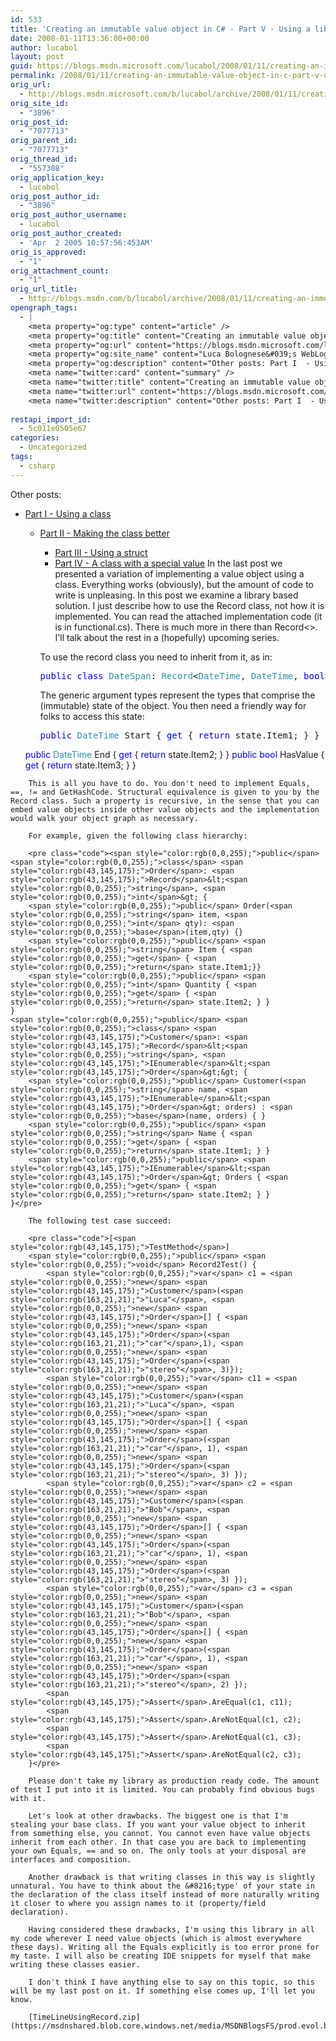 ```yaml
---
id: 533
title: 'Creating an immutable value object in C# - Part V - Using a library'
date: 2008-01-11T13:36:00+00:00
author: lucabol
layout: post
guid: https://blogs.msdn.microsoft.com/lucabol/2008/01/11/creating-an-immutable-value-object-in-c-part-v-using-a-library/
permalink: /2008/01/11/creating-an-immutable-value-object-in-c-part-v-using-a-library/
orig_url:
  - http://blogs.msdn.microsoft.com/b/lucabol/archive/2008/01/11/creating-an-immutable-value-object-in-c-part-v-using-a-library.aspx
orig_site_id:
  - "3896"
orig_post_id:
  - "7077713"
orig_parent_id:
  - "7077713"
orig_thread_id:
  - "557308"
orig_application_key:
  - lucabol
orig_post_author_id:
  - "3896"
orig_post_author_username:
  - lucabol
orig_post_author_created:
  - 'Apr  2 2005 10:57:56:453AM'
orig_is_approved:
  - "1"
orig_attachment_count:
  - "1"
orig_url_title:
  - http://blogs.msdn.com/b/lucabol/archive/2008/01/11/creating-an-immutable-value-object-in-c-part-v-using-a-library.aspx
opengraph_tags:
  - |
    <meta property="og:type" content="article" />
    <meta property="og:title" content="Creating an immutable value object in C#  - Part V  - Using a library" />
    <meta property="og:url" content="https://blogs.msdn.microsoft.com/lucabol/2008/01/11/creating-an-immutable-value-object-in-c-part-v-using-a-library/" />
    <meta property="og:site_name" content="Luca Bolognese&#039;s WebLog" />
    <meta property="og:description" content="Other posts: Part I  - Using a class Part II  - Making the class better Part III  - Using a struct Part IV  - A class with a special value In the last post we presented a variation of implementing a value object using a class. Everything works (obviously), but the amount of code to..." />
    <meta name="twitter:card" content="summary" />
    <meta name="twitter:title" content="Creating an immutable value object in C#  - Part V  - Using a library" />
    <meta name="twitter:url" content="https://blogs.msdn.microsoft.com/lucabol/2008/01/11/creating-an-immutable-value-object-in-c-part-v-using-a-library/" />
    <meta name="twitter:description" content="Other posts: Part I  - Using a class Part II  - Making the class better Part III  - Using a struct Part IV  - A class with a special value In the last post we presented a variation of implementing a value object using a class. Everything works (obviously), but the amount of code to..." />
    
restapi_import_id:
  - 5c011e0505e67
categories:
  - Uncategorized
tags:
  - csharp
---
```

Other posts:

  * [Part I  - Using a class](http://blogs.msdn.com/lucabol/archive/2007/12/03/creating-an-immutable-value-object-in-c-part-i-using-a-class.aspx) 
      * [Part II  - Making the class better](http://blogs.msdn.com/lucabol/archive/2007/12/06/creating-an-immutable-value-object-in-c-part-ii-making-the-class-better.aspx) 
          * [Part III  - Using a struct](http://blogs.msdn.com/lucabol/archive/2007/12/24/creating-an-immutable-value-object-in-c-part-iii-using-a-struct.aspx)
          * [Part IV  - A class with a special value](http://blogs.msdn.com/lucabol/)
        In the last post we presented a variation of implementing a value object using a class. Everything works (obviously), but the amount of code to write is unpleasing. In this post we examine a library based solution. I just describe how to use the Record class, not how it is implemented. You can read the attached implementation code (it is in functional.cs). There is much more in there than Record<>. I'll talk about the rest in a (hopefully) upcoming series.
        
        To use the record class you need to inherit from it, as in:
        
        <pre class="code"><span style="color:rgb(0,0,255);">public</span> <span style="color:rgb(0,0,255);">class</span> <span style="color:rgb(43,145,175);">DateSpan</span>: <span style="color:rgb(43,145,175);">Record</span>&lt;<span style="color:rgb(43,145,175);">DateTime</span>, <span style="color:rgb(43,145,175);">DateTime</span>, <span style="color:rgb(0,0,255);">bool</span>&gt; {...}</pre>
        
        The generic argument types represent the types that comprise the (immutable) state of the object. You then need a friendly way for folks to access this state:
        
        <pre class="code"><span style="color:rgb(0,0,255);">public</span> <span style="color:rgb(43,145,175);">DateTime</span> Start { <span style="color:rgb(0,0,255);">get</span> { <span style="color:rgb(0,0,255);">return</span> state.Item1; } }
    <span style="color:rgb(0,0,255);">public</span> <span style="color:rgb(43,145,175);">DateTime</span> End { <span style="color:rgb(0,0,255);">get</span> { <span style="color:rgb(0,0,255);">return</span> state.Item2; } }
    <span style="color:rgb(0,0,255);">public</span> <span style="color:rgb(0,0,255);">bool</span> HasValue { <span style="color:rgb(0,0,255);">get</span> { <span style="color:rgb(0,0,255);">return</span> state.Item3; } }
</pre>
        
        This is all you have to do. You don't need to implement Equals, ==, != and GetHashCode. Structural equivalence is given to you by the Record class. Such a property is recursive, in the sense that you can embed value objects inside other value objects and the implementation would walk your object graph as necessary.
        
        For example, given the following class hierarchy:
        
        <pre class="code"><span style="color:rgb(0,0,255);">public</span> <span style="color:rgb(0,0,255);">class</span> <span style="color:rgb(43,145,175);">Order</span>: <span style="color:rgb(43,145,175);">Record</span>&lt;<span style="color:rgb(0,0,255);">string</span>, <span style="color:rgb(0,0,255);">int</span>&gt; {
        <span style="color:rgb(0,0,255);">public</span> Order(<span style="color:rgb(0,0,255);">string</span> item, <span style="color:rgb(0,0,255);">int</span> qty): <span style="color:rgb(0,0,255);">base</span>(item,qty) {}
        <span style="color:rgb(0,0,255);">public</span> <span style="color:rgb(0,0,255);">string</span> Item { <span style="color:rgb(0,0,255);">get</span> { <span style="color:rgb(0,0,255);">return</span> state.Item1;}}
        <span style="color:rgb(0,0,255);">public</span> <span style="color:rgb(0,0,255);">int</span> Quantity { <span style="color:rgb(0,0,255);">get</span> { <span style="color:rgb(0,0,255);">return</span> state.Item2; } }
    }
    <span style="color:rgb(0,0,255);">public</span> <span style="color:rgb(0,0,255);">class</span> <span style="color:rgb(43,145,175);">Customer</span>: <span style="color:rgb(43,145,175);">Record</span>&lt;<span style="color:rgb(0,0,255);">string</span>, <span style="color:rgb(43,145,175);">IEnumerable</span>&lt;<span style="color:rgb(43,145,175);">Order</span>&gt;&gt; {
        <span style="color:rgb(0,0,255);">public</span> Customer(<span style="color:rgb(0,0,255);">string</span> name, <span style="color:rgb(43,145,175);">IEnumerable</span>&lt;<span style="color:rgb(43,145,175);">Order</span>&gt; orders) : <span style="color:rgb(0,0,255);">base</span>(name, orders) { }
        <span style="color:rgb(0,0,255);">public</span> <span style="color:rgb(0,0,255);">string</span> Name { <span style="color:rgb(0,0,255);">get</span> { <span style="color:rgb(0,0,255);">return</span> state.Item1; } }
        <span style="color:rgb(0,0,255);">public</span> <span style="color:rgb(43,145,175);">IEnumerable</span>&lt;<span style="color:rgb(43,145,175);">Order</span>&gt; Orders { <span style="color:rgb(0,0,255);">get</span> { <span style="color:rgb(0,0,255);">return</span> state.Item2; } }
    }</pre>
        
        The following test case succeed:
        
        <pre class="code">[<span style="color:rgb(43,145,175);">TestMethod</span>]
        <span style="color:rgb(0,0,255);">public</span> <span style="color:rgb(0,0,255);">void</span> Record2Test() {
            <span style="color:rgb(0,0,255);">var</span> c1 = <span style="color:rgb(0,0,255);">new</span> <span style="color:rgb(43,145,175);">Customer</span>(<span style="color:rgb(163,21,21);">"Luca"</span>, <span style="color:rgb(0,0,255);">new</span> <span style="color:rgb(43,145,175);">Order</span>[] { <span style="color:rgb(0,0,255);">new</span> <span style="color:rgb(43,145,175);">Order</span>(<span style="color:rgb(163,21,21);">"car"</span>,1), <span style="color:rgb(0,0,255);">new</span> <span style="color:rgb(43,145,175);">Order</span>(<span style="color:rgb(163,21,21);">"stereo"</span>, 3)});
            <span style="color:rgb(0,0,255);">var</span> c11 = <span style="color:rgb(0,0,255);">new</span> <span style="color:rgb(43,145,175);">Customer</span>(<span style="color:rgb(163,21,21);">"Luca"</span>, <span style="color:rgb(0,0,255);">new</span> <span style="color:rgb(43,145,175);">Order</span>[] { <span style="color:rgb(0,0,255);">new</span> <span style="color:rgb(43,145,175);">Order</span>(<span style="color:rgb(163,21,21);">"car"</span>, 1), <span style="color:rgb(0,0,255);">new</span> <span style="color:rgb(43,145,175);">Order</span>(<span style="color:rgb(163,21,21);">"stereo"</span>, 3) });
            <span style="color:rgb(0,0,255);">var</span> c2 = <span style="color:rgb(0,0,255);">new</span> <span style="color:rgb(43,145,175);">Customer</span>(<span style="color:rgb(163,21,21);">"Bob"</span>, <span style="color:rgb(0,0,255);">new</span> <span style="color:rgb(43,145,175);">Order</span>[] { <span style="color:rgb(0,0,255);">new</span> <span style="color:rgb(43,145,175);">Order</span>(<span style="color:rgb(163,21,21);">"car"</span>, 1), <span style="color:rgb(0,0,255);">new</span> <span style="color:rgb(43,145,175);">Order</span>(<span style="color:rgb(163,21,21);">"stereo"</span>, 3) });
            <span style="color:rgb(0,0,255);">var</span> c3 = <span style="color:rgb(0,0,255);">new</span> <span style="color:rgb(43,145,175);">Customer</span>(<span style="color:rgb(163,21,21);">"Bob"</span>, <span style="color:rgb(0,0,255);">new</span> <span style="color:rgb(43,145,175);">Order</span>[] { <span style="color:rgb(0,0,255);">new</span> <span style="color:rgb(43,145,175);">Order</span>(<span style="color:rgb(163,21,21);">"car"</span>, 1), <span style="color:rgb(0,0,255);">new</span> <span style="color:rgb(43,145,175);">Order</span>(<span style="color:rgb(163,21,21);">"stereo"</span>, 2) });
            <span style="color:rgb(43,145,175);">Assert</span>.AreEqual(c1, c11);
            <span style="color:rgb(43,145,175);">Assert</span>.AreNotEqual(c1, c2);
            <span style="color:rgb(43,145,175);">Assert</span>.AreNotEqual(c1, c3);
            <span style="color:rgb(43,145,175);">Assert</span>.AreNotEqual(c2, c3);
        }</pre>
        
        Please don't take my library as production ready code. The amount of test I put into it is limited. You can probably find obvious bugs with it. 
        
        Let's look at other drawbacks. The biggest one is that I'm stealing your base class. If you want your value object to inherit from something else, you cannot. You cannot even have value objects inherit from each other. In that case you are back to implementing your own Equals, == and so on. The only tools at your disposal are interfaces and composition.
        
        Another drawback is that writing classes in this way is slightly unnatural. You have to think about the &#8216;type' of your state in the declaration of the class itself instead of more naturally writing it closer to where you assign names to it (property/field declaration).
        
        Having considered these drawbacks, I'm using this library in all my code wherever I need value objects (which is almost everywhere these days). Writing all the Equals explicitly is too error prone for my taste. I will also be creating IDE snippets for myself that make writing these classes easier.
        
        I don't think I have anything else to say on this topic, so this will be my last post on it. If something else comes up, I'll let you know.
        
        [TimeLineUsingRecord.zip](https://msdnshared.blob.core.windows.net/media/MSDNBlogsFS/prod.evol.blogs.msdn.com/CommunityServer.Components.PostAttachments/00/07/07/77/13/TimeLineUsingRecord.zip)